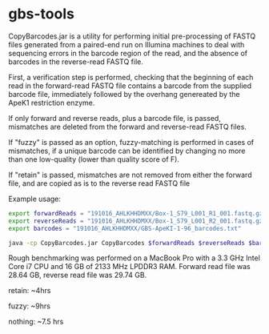 # gbs-tools

CopyBarcodes.jar is a utility for performing initial pre-processing of FASTQ files generated from a paired-end run on Illumina
machines to deal with sequencing errors in the barcode region of the read, and the absence of barcodes in the reverse-read
FASTQ file.

First, a verification step is performed, checking that the beginning of each read in the forward-read FASTQ file contains 
a barcode from the supplied barcode file, immediately followed by the overhang genereated by the ApeK1 restriction enzyme.

If only forward and reverse reads, plus a barcode file, is passed, mismatches are deleted from the forward and reverse-read
FASTQ files.

If "fuzzy" is passed as an option, fuzzy-matching is performed in cases of mismatches, if a unique barcode 
can be identified by changing no more than one low-quality (lower than quality score of F).

If "retain" is passed, mismatches are not removed from either the forward file, and are copied as is to the reverse
read FASTQ file

Example usage:

```bash
export forwardReads = "191016_AHLKHHDMXX/Box-1_S79_L001_R1_001.fastq.gz"
export reverseReads = "191016_AHLKHHDMXX/Box-1_S79_L001_R2_001.fastq.gz"
export barcodes = "191016_AHLKHHDMXX/GBS-ApeKI-1-96_barcodes.txt"

java -cp CopyBarcodes.jar CopyBarcodes $forwardReads $reverseReads $barcodes [fuzzy|retain|nothing]
```

Rough benchmarking was performed on a MacBook Pro with a 3.3 GHz Intel Core i7 CPU and 16 GB of 2133 MHz LPDDR3 RAM.  Forward
read file was 28.64 GB, reverse read file was 29.74 GB.

retain: ~4hrs

fuzzy: ~9hrs

nothing: ~7.5 hrs

